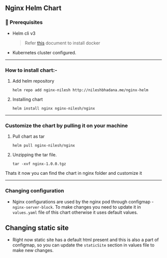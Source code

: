 ## Nginx Helm Chart

### 📜 Prerequisites

- Helm cli v3
    >Refer [this](https://helm.sh/docs/intro/install/) document to install docker

- Kubernetes cluster configured.
---
### How to install chart:-
1. Add helm repository
    ```
    helm repo add nginx-nilesh http://nileshbhadana.me/nginx-helm
    ```
2. Installing chart
    ```
    helm install nginx nginx-nilesh/nginx
    ```

---
### Customize the chart by pulling it on your machine
1. Pull chart as tar
    ```
    helm pull nginx-nilesh/nginx
    ```

2. Unzipping the tar file.
    ```
    tar -xvf nginx-1.0.0.tgz
    ```

Thats it now you can find the chart in nginx folder and customize it

---
### Changing configuration
- Nginx configurations are used by the nginx pod through configmap - `nginx-server-block`. To make changes you need to update it in `values.yaml` file of this chart otherwise it uses default values.

## Changing static site
- Right now static site has a default html present and this is also a part of configmap, so you can update the `staticSite` section in values file to make new changes.
